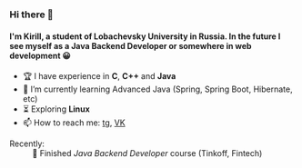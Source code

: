 ### Hi there 👋

#### I'm Kirill, a student of Lobachevsky University in Russia. In the future I see myself as a Java Backend Developer or somewhere in web development 😀

- 🏆 I have experience in **C**, **C++** and **Java**
- 🌱 I’m currently learning Advanced Java (Spring, Spring Boot, Hibernate, etc)
- ⏳ Exploring **Linux**
- 📫 How to reach me: [tg](https://t.me/kainovk), [VK](https://vk.com/kainovk)

<dl>
  <dt>Recently:</dt>
    <dd>🥇 Finished <em>Java Backend Developer</em> course (Tinkoff, Fintech)</dd>
</dl>
